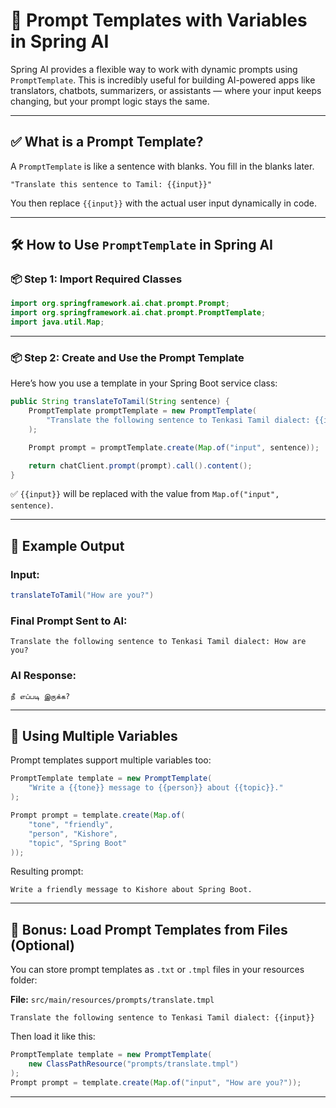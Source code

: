 

# 🧠 Prompt Templates with Variables in Spring AI

Spring AI provides a flexible way to work with dynamic prompts using `PromptTemplate`. This is incredibly useful for building AI-powered apps like translators, chatbots, summarizers, or assistants — where your input keeps changing, but your prompt logic stays the same.

---

## ✅ What is a Prompt Template?

A `PromptTemplate` is like a sentence with blanks. You fill in the blanks later.

```text
"Translate this sentence to Tamil: {{input}}"
```

You then replace `{{input}}` with the actual user input dynamically in code.

---

## 🛠️ How to Use `PromptTemplate` in Spring AI

### 📦 Step 1: Import Required Classes

```java
import org.springframework.ai.chat.prompt.Prompt;
import org.springframework.ai.chat.prompt.PromptTemplate;
import java.util.Map;
```

---

### 📦 Step 2: Create and Use the Prompt Template

Here’s how you use a template in your Spring Boot service class:

```java
public String translateToTamil(String sentence) {
    PromptTemplate promptTemplate = new PromptTemplate(
        "Translate the following sentence to Tenkasi Tamil dialect: {{input}}"
    );

    Prompt prompt = promptTemplate.create(Map.of("input", sentence));

    return chatClient.prompt(prompt).call().content();
}
```

✅ `{{input}}` will be replaced with the value from `Map.of("input", sentence)`.

---

## 🧪 Example Output

### Input:
```java
translateToTamil("How are you?")
```

### Final Prompt Sent to AI:
```text
Translate the following sentence to Tenkasi Tamil dialect: How are you?
```

### AI Response:
```text
நீ எப்படி இருக்க?
```

---

## 🔁 Using Multiple Variables

Prompt templates support multiple variables too:

```java
PromptTemplate template = new PromptTemplate(
    "Write a {{tone}} message to {{person}} about {{topic}}."
);

Prompt prompt = template.create(Map.of(
    "tone", "friendly",
    "person", "Kishore",
    "topic", "Spring Boot"
));
```

Resulting prompt:
```text
Write a friendly message to Kishore about Spring Boot.
```

---

## 📁 Bonus: Load Prompt Templates from Files (Optional)

You can store prompt templates as `.txt` or `.tmpl` files in your resources folder:

**File:** `src/main/resources/prompts/translate.tmpl`
```text
Translate the following sentence to Tenkasi Tamil dialect: {{input}}
```

Then load it like this:

```java
PromptTemplate template = new PromptTemplate(
    new ClassPathResource("prompts/translate.tmpl")
);
Prompt prompt = template.create(Map.of("input", "How are you?"));
```

---
